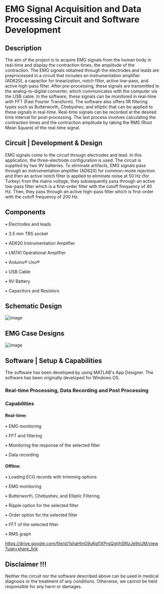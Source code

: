 # EMG Signal Acquisition and Data Processing Circuit and Software Development
## Description
The aim of the project is to acquire EMG signals from the human body in real-time and display the contraction times, the amplitude of the contraction. The EMG signals obtained through the electrodes and leads are preprocessed in a circuit that includes an instrumentation amplifier (AD620), a capacitor for linearization, notch filter, active low-pass, and active high-pass filter. After pre-processing, these signals are transmitted to the analog-to-digital converter, which communicates with the computer via the USB cable. In the software, these signals can be monitored in real-time with FFT (Fast Fourier Transform). The software also offers IIR filtering types such as Butterworth, Chebyshev, and elliptic that can be applied to these signals in real-time. Real-time signals can be recorded at the desired time interval for post-processing. The last process involves calculating the contraction times and the contraction amplitude by taking the RMS (Root Mean Square) of the real-time signal.

## Circuit | Development & Design
EMG signals come to the circuit through electrodes and lead. In this application, the three-electrode configuration is used. The circuit is supplied by two 9V batteries. To eliminate artifacts, EMG signals pass through an instrumentation amplifier (AD620) for common-mode rejection and then an active notch filter is applied to eliminate noise at 50 Hz (for Turkey) from the mains voltage, they subsequently pass through an active low-pass filter which is a first-order filter with the cutoff frequency of 40 Hz. Then, they pass through an active high-pass filter which is first-order with the cutoff frequency of 200 Hz.

## Components
•	Electrodes and leads

•	3.5 mm TRS socket

•	AD620 Instrumentation Amplifier

•	LM741 Operational Amplifier

•	Arduino® Uno®

•	USB Cable

•	9V Battery

•	Capacitors and Resistors

## Schematic Design
![image](https://user-images.githubusercontent.com/88987741/152829103-f84fbf6e-252a-45f8-94e8-7c93ac5e846f.png)

## EMG Case Designs
![image](https://user-images.githubusercontent.com/88987741/152828067-c3dff626-5b80-4ed6-8d04-fea4c16387af.png)

## Software | Setup & Capabilities
The software has been developed by using MATLAB's App Designer. The software has been originally developed for Windows OS.

### Real-time Processing, Data Recording and Post Processing

### Capabilities

#### Real-time:

•	EMG monitoring

•	FFT and filtering

•	Monitoring the response of the selected filter

•	Data recording

#### Offline:

•	Loading ECG records with trimming options

•	EMG monitoring

•	Butterworth, Chebyshev, and Elliptic Filtering

•	Ripple option for the selected filter

•	Order option for the selected filter

•	FFT of the selected filter

•	RMS graph

https://drive.google.com/file/d/1shaHlnG9uKgl1XPrgQgtjhSRIzJe9sUM/view?usp=share_link

## Disclaimer !!!
Neither the circuit nor the software described above can be used in medical diagnosis or the treatment of any conditions. Otherwise, we cannot be held responsible for any harm or damages.


